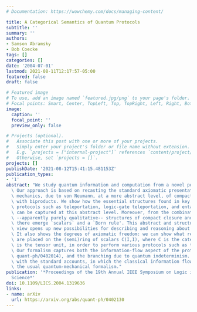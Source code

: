 ```yaml
---
# Documentation: https://wowchemy.com/docs/managing-content/

title: A Categorical Semantics of Quantum Protocols
subtitle: ''
summary: ''
authors:
- Samson Abramsky
- Bob Coecke
tags: []
categories: []
date: '2004-07-01'
lastmod: 2021-08-11T12:17:57-05:00
featured: false
draft: false

# Featured image
# To use, add an image named `featured.jpg/png` to your page's folder.
# Focal points: Smart, Center, TopLeft, Top, TopRight, Left, Right, BottomLeft, Bottom, BottomRight.
image:
  caption: ''
  focal_point: ''
  preview_only: false

# Projects (optional).
#   Associate this post with one or more of your projects.
#   Simply enter your project's folder or file name without extension.
#   E.g. `projects = ["internal-project"]` references `content/project/deep-learning/index.md`.
#   Otherwise, set `projects = []`.
projects: []
publishDate: '2021-08-12T15:41:15.481153Z'
publication_types:
- '1'
abstract: "We study quantum information and computation from a novel point of view.\
  \ Our approach is based on recasting the standard axiomatic presentation of quantum\
  \ mechanics, due to von Neumann, at a more abstract level, of compact closed categories\
  \ with biproducts. We show how the essential structures found in key quantum information\
  \ protocols such as teleportation, logic-gate teleportation, and entanglement-swapping\
  \ can be captured at this abstract level. Moreover, from the combination of the\
  \ --apparently purely qualitative-- structures of compact closure and biproducts\
  \ there emerge `scalars` and a `Born rule'. This abstract and structural point of\
  \ view opens up new possibilities for describing and reasoning about quantum systems.\
  \ It also shows the degrees of axiomatic freedom: we can show what requirements\
  \ are placed on the (semi)ring of scalars C(I,I), where C is the category and I\
  \ is the tensor unit, in order to perform various protocols such as teleportation.\
  \ Our formalism captures both the information-flow aspect of the protocols (see\
  \ quant-ph/0402014), and the branching due to quantum indeterminism. This contrasts\
  \ with the standard accounts, in which the classical information flows are `outside'\
  \ the usual quantum-mechanical formalism."
publication: '*Proceedings of the 19th Annual IEEE Symposium on Logic in Computer
  Science*'
doi: 10.1109/LICS.2004.1319636
links:
- name: arXiv
  url: https://arxiv.org/abs/quant-ph/0402130
---
```

